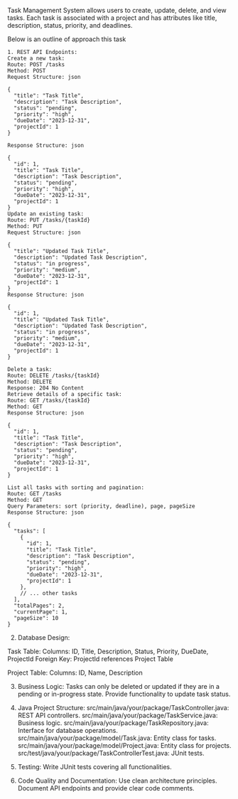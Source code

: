 Task Management System allows users to create, update, delete, and view tasks. Each task is associated
with a project and has attributes like title, description, status, priority, and deadlines.

Below is an outline of approach this task

```
1. REST API Endpoints:
Create a new task:
Route: POST /tasks
Method: POST
Request Structure: json

{
  "title": "Task Title",
  "description": "Task Description",
  "status": "pending",
  "priority": "high",
  "dueDate": "2023-12-31",
  "projectId": 1
}

Response Structure: json

{
  "id": 1,
  "title": "Task Title",
  "description": "Task Description",
  "status": "pending",
  "priority": "high",
  "dueDate": "2023-12-31",
  "projectId": 1
}
Update an existing task:
Route: PUT /tasks/{taskId}
Method: PUT
Request Structure: json

{
  "title": "Updated Task Title",
  "description": "Updated Task Description",
  "status": "in progress",
  "priority": "medium",
  "dueDate": "2023-12-31",
  "projectId": 1
}
Response Structure: json

{
  "id": 1,
  "title": "Updated Task Title",
  "description": "Updated Task Description",
  "status": "in progress",
  "priority": "medium",
  "dueDate": "2023-12-31",
  "projectId": 1
}

Delete a task:
Route: DELETE /tasks/{taskId}
Method: DELETE
Response: 204 No Content
Retrieve details of a specific task:
Route: GET /tasks/{taskId}
Method: GET
Response Structure: json

{
  "id": 1,
  "title": "Task Title",
  "description": "Task Description",
  "status": "pending",
  "priority": "high",
  "dueDate": "2023-12-31",
  "projectId": 1
}

List all tasks with sorting and pagination:
Route: GET /tasks
Method: GET
Query Parameters: sort (priority, deadline), page, pageSize
Response Structure: json

{
  "tasks": [
    {
      "id": 1,
      "title": "Task Title",
      "description": "Task Description",
      "status": "pending",
      "priority": "high",
      "dueDate": "2023-12-31",
      "projectId": 1
    },
    // ... other tasks
  ],
  "totalPages": 2,
  "currentPage": 1,
  "pageSize": 10
}

```

2. Database Design:

Task Table:
Columns: ID, Title, Description, Status, Priority, DueDate, ProjectId
Foreign Key: ProjectId references Project Table

Project Table:
Columns: ID, Name, Description

3. Business Logic:
Tasks can only be deleted or updated if they are in a pending or in-progress state.
Provide functionality to update task status.

4. Java Project Structure:
src/main/java/your/package/TaskController.java: REST API controllers.
src/main/java/your/package/TaskService.java: Business logic.
src/main/java/your/package/TaskRepository.java: Interface for database operations.
src/main/java/your/package/model/Task.java: Entity class for tasks.
src/main/java/your/package/model/Project.java: Entity class for projects.
src/test/java/your/package/TaskControllerTest.java: JUnit tests.

5. Testing:
Write JUnit tests covering all functionalities.

6. Code Quality and Documentation:
Use clean architecture principles.
Document API endpoints and provide clear code comments.
